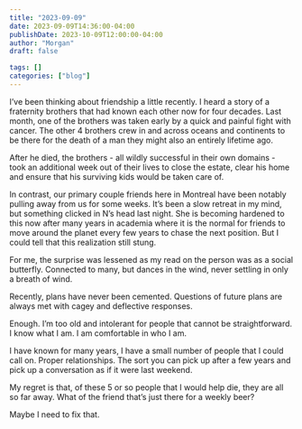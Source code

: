 ```yaml
---
title: "2023-09-09"
date: 2023-09-09T14:36:00-04:00
publishDate: 2023-10-09T12:00:00-04:00
author: "Morgan"
draft: false

tags: []
categories: ["blog"]
---
```


I’ve been thinking about friendship a little recently. I heard a story of a fraternity brothers that had known each other now for four decades. Last month, one of the brothers was taken early by a quick and painful fight with cancer. The other 4 brothers crew in and across oceans and continents to be there for the death of a man they might also an entirely lifetime ago.

After he died, the brothers - all wildly successful in their own domains - took an additional week out of their lives to close the estate, clear his home and ensure that his surviving kids would be taken care of.

In contrast, our primary couple friends here in Montreal have been notably pulling away from us for some weeks. It’s been a slow retreat in my mind, but something clicked in N’s head last night. She is becoming hardened to this now after many years in academia where it is the normal for friends to move around the planet every few years to chase the next position. But I could tell that this realization still stung.

For me, the surprise was lessened as my read on the person was as a social butterfly. Connected to many, but dances in the wind, never settling in only a breath of wind.

Recently, plans have never been cemented. Questions of future plans are always met with cagey and deflective responses.

Enough. I’m too old and intolerant for people that cannot be straightforward. I know what I am. I am comfortable in who I am.

I have known for many years, I have a small number of people that I could call on. Proper relationships. The sort you can pick up after a few years and pick up a conversation as if it were last weekend.

My regret is that, of these 5 or so people that I would help die, they are all so far away. What of the friend that’s just there for a weekly beer?

Maybe I need to fix that.

